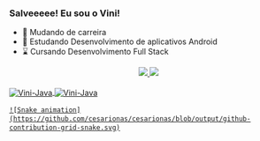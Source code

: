 ### Salveeeee! Eu sou o Vini!

- 🔭 Mudando de carreira
- 🤖 Estudando Desenvolvimento de aplicativos Android 
- ⌛  Cursando Desenvolvimento Full Stack

<div align="center">
  <a href="https://www.linkedin.com/in/viniciuscn/">
 <img height="180em" src="https://github-readme-stats.vercel.app/api?username=cesarionas&show_icons=true&theme=dark&include_all_commits=true&count_private=true"/>
 <img height="180em" src="https://github-readme-stats.vercel.app/api/top-langs/?username=cesarionas&layout=compact&langs_count=7&theme=dark"/>
</div>
  
  <div style="display: inline_block"><br>
  <img align="center" alt="Vini-Java" height="60" width="60" src="https://cdn.jsdelivr.net/gh/devicons/devicon/icons/java/java-original-wordmark.svg">
  <img align="center" alt="Vini-Java" height="60" width="60" src="https://cdn.jsdelivr.net/gh/devicons/devicon/icons/android/android-original.svg">
    
    ![Snake animation](https://github.com/cesarionas/cesarionas/blob/output/github-contribution-grid-snake.svg)

</div>
